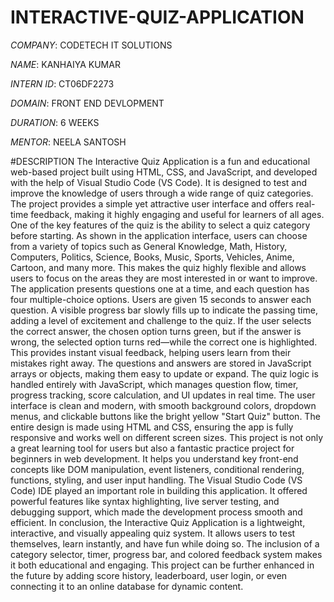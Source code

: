 # INTERACTIVE-QUIZ-APPLICATION

*COMPANY*: CODETECH IT SOLUTIONS

*NAME*: KANHAIYA KUMAR

*INTERN ID*: CT06DF2273

*DOMAIN*: FRONT END DEVLOPMENT

*DURATION*: 6 WEEKS

*MENTOR*: NEELA SANTOSH

#DESCRIPTION
The Interactive Quiz Application is a fun and educational web-based project built using HTML, CSS, and JavaScript, and developed with the help of Visual Studio Code (VS Code). It is designed to test and improve the knowledge of users through a wide range of quiz categories. The project provides a simple yet attractive user interface and offers real-time feedback, making it highly engaging and useful for learners of all ages.
One of the key features of the quiz is the ability to select a quiz category before starting. As shown in the application interface, users can choose from a variety of topics such as General Knowledge, Math, History, Computers, Politics, Science, Books, Music, Sports, Vehicles, Anime, Cartoon, and many more. This makes the quiz highly flexible and allows users to focus on the areas they are most interested in or want to improve.
The application presents questions one at a time, and each question has four multiple-choice options. Users are given 15 seconds to answer each question. A visible progress bar slowly fills up to indicate the passing time, adding a level of excitement and challenge to the quiz. If the user selects the correct answer, the chosen option turns green, but if the answer is wrong, the selected option turns red—while the correct one is highlighted. This provides instant visual feedback, helping users learn from their mistakes right away.
The questions and answers are stored in JavaScript arrays or objects, making them easy to update or expand. The quiz logic is handled entirely with JavaScript, which manages question flow, timer, progress tracking, score calculation, and UI updates in real time.
The user interface is clean and modern, with smooth background colors, dropdown menus, and clickable buttons like the bright yellow "Start Quiz" button. The entire design is made using HTML and CSS, ensuring the app is fully responsive and works well on different screen sizes.
This project is not only a great learning tool for users but also a fantastic practice project for beginners in web development. It helps you understand key front-end concepts like DOM manipulation, event listeners, conditional rendering, functions, styling, and user input handling.
The Visual Studio Code (VS Code) IDE played an important role in building this application. It offered powerful features like syntax highlighting, live server testing, and debugging support, which made the development process smooth and efficient.
In conclusion, the Interactive Quiz Application is a lightweight, interactive, and visually appealing quiz system. It allows users to test themselves, learn instantly, and have fun while doing so. The inclusion of a category selector, timer, progress bar, and colored feedback system makes it both educational and engaging. This project can be further enhanced in the future by adding score history, leaderboard, user login, or even connecting it to an online database for dynamic content.
